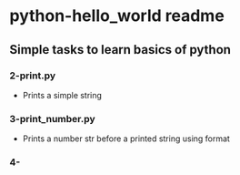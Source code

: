 # python-hello_world readme

## Simple tasks to learn basics of python

### 2-print.py
- Prints a simple string

### 3-print_number.py
- Prints a number str before a printed string using format

### 4-